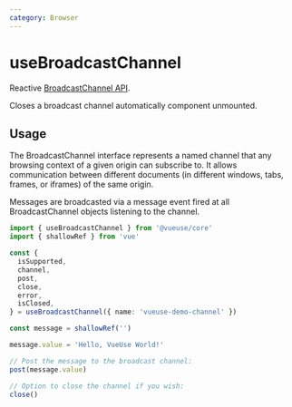 ```yaml
---
category: Browser
---
```


# useBroadcastChannel

Reactive [BroadcastChannel API](https://developer.mozilla.org/en-US/docs/Web/API/BroadcastChannel).

Closes a broadcast channel automatically component unmounted.

## Usage

The BroadcastChannel interface represents a named channel that any browsing
context of a given origin can subscribe to. It allows communication between
different documents (in different windows, tabs, frames, or iframes) of the
same origin.

Messages are broadcasted via a message event fired at all BroadcastChannel
objects listening to the channel.

```ts
import { useBroadcastChannel } from '@vueuse/core'
import { shallowRef } from 'vue'

const {
  isSupported,
  channel,
  post,
  close,
  error,
  isClosed,
} = useBroadcastChannel({ name: 'vueuse-demo-channel' })

const message = shallowRef('')

message.value = 'Hello, VueUse World!'

// Post the message to the broadcast channel:
post(message.value)

// Option to close the channel if you wish:
close()
```
